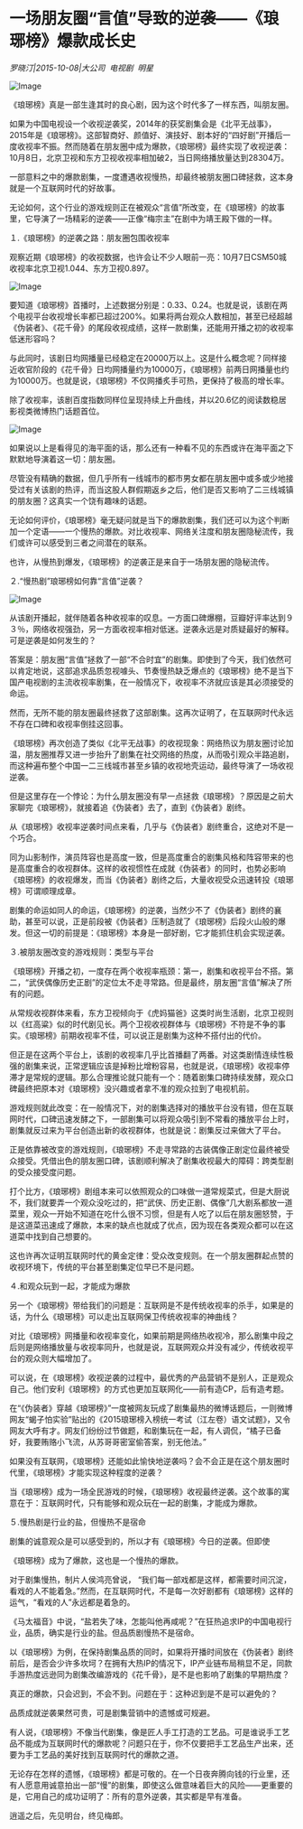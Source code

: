 # 一场朋友圈“言值”导致的逆袭——《琅琊榜》爆款成长史

*罗晓汀|2015-10-08|大公司 
                                                电视剧 
                                                明星*

![Image](http://static.ylzbl.com/uploads/ueditor/php/upload/image/20171026/1509006827501447.jpeg)

《琅琊榜》真是一部生逢其时的良心剧，因为这个时代多了一样东西，叫朋友圈。

如果为中国电视设一个收视逆袭奖，2014年的获奖剧集会是《北平无战事》，2015年是《琅琊榜》。这部智商好、颜值好、演技好、剧本好的“四好剧”开播后一度收视率不振。然而随着在朋友圈中成为爆款，《琅琊榜》最终实现了收视逆袭：10月8日，北京卫视和东方卫视收视率相加破2，当日网络播放量达到28304万。

一部意料之中的爆款剧集，一度遭遇收视慢热，却最终被朋友圈口碑拯救，这本身就是一个互联网时代的好故事。

无论如何，这个行业的游戏规则正在被观众“言值”所改变，在《琅琊榜》的故事里，它导演了一场精彩的逆袭——正像“梅宗主”在剧中为靖王殿下做的一样。

１.《琅琊榜》的逆袭之路：朋友圈包围收视率

观察近期《琅琊榜》的收视数据，也许会让不少人眼前一亮：10月7日CSM50城收视率北京卫视1.044、东方卫视0.897。

![Image](http://si1.go2yd.com/get-image/0HnD1HqYao4)

要知道《琅琊榜》首播时，上述数据分别是：0.33、0.24。也就是说，该剧在两个电视平台收视增长率都已超过200%。如果将两台观众人数相加，甚至已经超越《伪装者》、《花千骨》的尾段收视成绩，这样一款剧集，还能用开播之初的收视率低迷形容吗？

与此同时，该剧日均网播量已经稳定在20000万以上。这是什么概念呢？同样接近收官阶段的《花千骨》日均网播量约为10000万，《琅琊榜》前两日网播量也约为10000万。也就是说，《琅琊榜》不仅网播炙手可热，更保持了极高的增长率。

除了收视率，该剧百度指数同样位呈现持续上升曲线，并以20.6亿的阅读数稳居影视类微博热门话题首位。

![Image](http://si1.go2yd.com/get-image/0HnD1EvCmy8)

如果说以上是看得见的海平面的话，那么还有一种看不见的东西或许在海平面之下默默地导演着这一切：朋友圈。

尽管没有精确的数据，但几乎所有一线城市的都市男女都在朋友圈中或多或少地接受过有关该剧的热评，而当这股人群假期返乡之后，他们是否又影响了二三线城镇的朋友圈？这真实一个饶有趣味的话题。

无论如何评价，《琅琊榜》毫无疑问就是当下的爆款剧集，我们还可以为这个判断加一个定语——一个慢热的爆款。对比收视率、网络关注度和朋友圈隐秘流传，我们或许可以感受到三者之间潜在的联系。

也许，从慢热到爆发，《琅琊榜》的逆袭正是来自于一场朋友圈的隐秘流传。

２.“慢热剧”琅琊榜如何靠“言值”逆袭？

![Image](http://static.ylzbl.com/uploads/ueditor/php/upload/image/20171026/1509006838893966.jpeg)

从该剧开播起，就伴随着各种收视率的叹息。一方面口碑爆棚，豆瓣好评率达到９３％，网络收视强劲，另一方面收视率相对低迷。逆袭永远是对质疑最好的解释。可是逆袭是如何发生的？

答案是：朋友圈“言值”拯救了一部“不合时宜”的剧集。即使到了今天，我们依然可以肯定地说，这部追求品质忽视噱头、节奏慢热缺乏爆点的《琅琊榜》绝不是当下国产电视剧的主流收视率剧集，在一般情况下，收视率不济就应该是其必须接受的命运。

然而，无所不能的朋友圈最终拯救了这部剧集。这再次证明了，在互联网时代永远不存在口碑和收视率倒挂这回事。

《琅琊榜》再次创造了类似《北平无战事》的收视现象：网络热议为朋友圈讨论加温，朋友圈推荐又进一步抬升了剧集在社交网络的热度，从而吸引观众半路追剧，而这种遍布整个中国一二三线城市甚至乡镇的收视地壳运动，最终导演了一场收视逆袭。

但是这里存在一个悖论：为什么朋友圈没有早一点拯救《琅琊榜》？原因是之前大家聊完《琅琊榜》，就接着追《伪装者》去了，直到《伪装者》剧终。

从《琅琊榜》收视率逆袭时间点来看，几乎与《伪装者》剧终重合，这绝对不是一个巧合。

同为山影制作，演员阵容也是高度一致，但是高度重合的剧集风格和阵容带来的也是高度重合的收视群体。这样的收视惯性在成就《伪装者》的同时，也势必影响《琅琊榜》的收视爆发，而当《伪装者》剧终之后，大量收视受众迅速转投《琅琊榜》可谓顺理成章。

剧集的命运如同人的命运，《琅琊榜》的逆袭，当然少不了《伪装者》剧终的襄助，甚至可以说，正是前段被《伪装者》压制造就了《琅琊榜》后段火山般的爆发。但这一切的前提是：《琅琊榜》本身是一部好剧，它才能抓住机会实现逆袭。

３.被朋友圈改变的游戏规则：类型与平台

《琅琊榜》开播之初，一度存在两个收视率瓶颈：第一，剧集和收视平台不搭。第二，“武侠偶像历史正剧”的定位太不走寻常路。但是最终，朋友圈“言值”解决了所有的问题。

从常规收视群体来看，东方卫视倾向于《虎妈猫爸》这类时尚生活剧，北京卫视则以《红高粱》似的时代剧见长。两个卫视收视群体与《琅琊榜》不符是不争的事实。《琅琊榜》前期收视率不佳，可以说正是剧集为这种不搭付出的代价。

但正是在这两个平台上，该剧的收视率几乎比首播翻了两番。对这类剧情连续性极强的剧集来说，正常逻辑应该是掉粉比增粉容易，也就是说，《琅琊榜》收视率停滞才是常规的逻辑。那么合理推论就只能有一个：随着剧集口碑持续发酵，观众口碑最终把原本对《琅琊榜》没兴趣或者拿不准的观众拉到了电视机前。

游戏规则就此改变：在一般情况下，对的剧集选择对的播放平台没有错，但在互联网时代，口碑迅速发酵之下，一部剧集可以将观众吸引到不常看的播放平台上时，剧集就反过来为平台创造出新的收视群体，也就是说：剧集反过来做大了平台。

正是依靠被改变的游戏规则，《琅琊榜》不走寻常路的古装偶像正剧定位最终被受众接受。凭借出色的朋友圈口碑，该剧顺利解决了剧集收视最大的障碍：跨类型剧的受众接受度问题。

打个比方，《琅琊榜》剧组本来可以依照观众的口味做一道常规菜式，但是大厨说不，我们就要弄一个观众没吃过的，把“武侠、历史正剧、偶像”几大剧系都放一道菜里，观众一开始不知道在吃什么很不习惯，但是有人吃了以后在朋友圈怒赞，于是这道菜迅速成了爆款，本来的缺点也就成了优点，因为现在各类观众都可以在这道菜中找到自己想要的。

这也许再次证明互联网时代的黄金定律：受众改变规则。在一个朋友圈群起点赞的收视环境下，传统的平台甚至剧集定位早已不是问题。

４.和观众玩到一起，才能成为爆款

另一个《琅琊榜》带给我们的问题是：互联网是不是传统收视率的杀手，如果是的话，为什么《琅琊榜》可以走出互联网保卫传统收视率的神曲线？

对比《琅琊榜》网播量和收视率变化，如果前期是网络热收视冷，那么剧集中段之后则是网络播放量与收视率同升，也就是说，互联网观众并没有减少，传统收视平台的观众则大幅增加了。

可以说，在《琅琊榜》收视逆袭的过程中，最优秀的产品营销不是别人，正是观众自己。他们安利《琅琊榜》的方式也更加互联网化——前有造CP，后有造考题。

在“《伪装者》穿越《琅琊榜》”一度被网友玩成了剧集最热的微博话题后，一则微博网友“蝎子怕实验”贴出的《2015琅琊榜入榜统一考试（江左卷）语文试题》，又令网友大呼有才。网友们纷纷过节做题，和剧集玩在一起，有人调侃，“橘子已备好，我要贿赂小飞流，从苏哥哥密室偷答案，别无他法。”

如果没有互联网，《琅琊榜》还能如此愉快地逆袭吗？会不会正是在这个朋友圈时代里，《琅琊榜》才能实现这种程度的逆袭？

当《琅琊榜》成为一场全民游戏的时候，《琅琊榜》收视最终逆袭。这个故事的寓意在于：互联网时代，只有能够和观众玩在一起的剧集，才能成为爆款。

５.慢热剧是行业的盐，但慢热不是宿命

剧集的诚意观众是可以感受到的，所以才有《琅琊榜》今日的逆袭。但即使

《琅琊榜》成为了爆款，这也是一个慢热的爆款。

对于剧集慢热，制片人侯鸿亮曾说， “我们每一部戏都是这样，都需要时间沉淀，看戏的人不能着急。”然而，在互联网时代，不是每一次好剧都有《琅琊榜》这样的运气，“看戏的人”永远都是着急的。

《马太福音》中说，“盐若失了味，怎能叫他再咸呢？”在狂热追求IP的中国电视行业，品质，确实是行业的盐。但品质剧慢热不是宿命。

以《琅琊榜》为例，在保持剧集品质的同时，如果将开播时间放在《伪装者》剧终前后，是否会少许多坎坷？在拥有大热IP的情况下，IP产业链布局稍显不足，同款手游热度远逊同为剧集改编游戏的《花千骨》，是不是也影响了剧集的早期热度？

真正的爆款，只会迟到，不会不到。问题在于：这种迟到是不是可以避免的？

品质成就逆袭果然可贵，可是剧集营销中的遗憾或可规避。

有人说，《琅琊榜》不像当代剧集，像是匠人手工打造的工艺品。可是谁说手工艺品不能成为互联网时代的爆款呢？问题只在于，你不仅要把手工艺品生产出来，还要为手工艺品的美好找到互联网时代的爆款之道。

无论存在怎样的遗憾，《琅琊榜》都是可敬的。在一个日夜奔腾向钱的行业里，还有人愿意用诚意拍出一部“慢”的剧集，即使这么做意味着巨大的风险——更重要的是，它用自己的成功证明了：所有的意外逆袭，其实都是早有准备。

逍遥之后，先见明台，终见梅郎。

